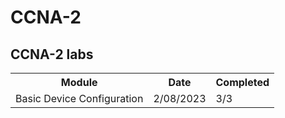 # CCNA-2
## CCNA-2 labs

<table>
  <tr>
    <th>Module</th>
    <th>Date</th>
    <th>Completed</th>
  </tr>
  <tr>
    <td>Basic Device Configuration</td>
    <td>2/08/2023</td>
    <td>3/3</td>
  </tr>
</table>

